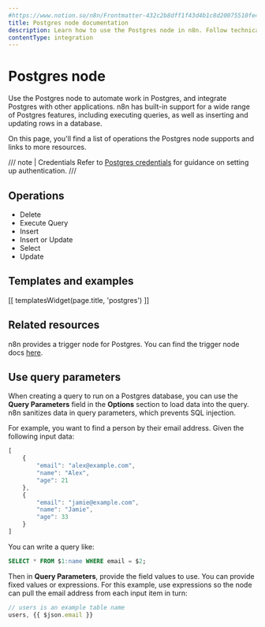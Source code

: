 ```yaml
---
#https://www.notion.so/n8n/Frontmatter-432c2b8dff1f43d4b1c8d20075510fe4
title: Postgres node documentation
description: Learn how to use the Postgres node in n8n. Follow technical documentation to integrate Postgres node into your workflows.
contentType: integration
---
```


# Postgres node

Use the Postgres node to automate work in Postgres, and integrate Postgres with other applications. n8n has built-in support for a wide range of Postgres features, including executing queries, as well as inserting and updating rows in a database. 

On this page, you'll find a list of operations the Postgres node supports and links to more resources.

/// note | Credentials
Refer to [Postgres credentials](/integrations/builtin/credentials/postgres/) for guidance on setting up authentication. 
///

## Operations

* Delete
* Execute Query
* Insert
* Insert or Update
* Select
* Update

## Templates and examples

<!-- see https://www.notion.so/n8n/Pull-in-templates-for-the-integrations-pages-37c716837b804d30a33b47475f6e3780 -->
[[ templatesWidget(page.title, 'postgres') ]]

## Related resources

n8n provides a trigger node for Postgres. You can find the trigger node docs [here](/integrations/builtin/trigger-nodes/n8n-nodes-base.postgrestrigger/).

## Use query parameters

When creating a query to run on a Postgres database, you can use the **Query Parameters** field in the **Options** section to load data into the query. n8n sanitizes data in query parameters, which prevents SQL injection.

For example, you want to find a person by their email address. Given the following input data:

```js
[
    {
        "email": "alex@example.com",
        "name": "Alex",
        "age": 21 
    },
    {
        "email": "jamie@example.com",
        "name": "Jamie",
        "age": 33 
    }
]
```

You can write a query like:

```sql
SELECT * FROM $1:name WHERE email = $2;
```

Then in **Query Parameters**, provide the field values to use. You can provide fixed values or expressions. For this example, use expressions so the node can pull the email address from each input item in turn:

```js
// users is an example table name
users, {{ $json.email }} 
```


